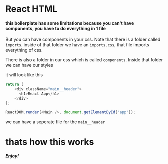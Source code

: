 # React HTML

#### this boilerplate has some limitations because you can't have components, you have to do everything in 1 file

But you can have components in your css. Note that there is a folder called `imports`. inside of that folder we have an `imports.css`, that file imports everything of css.

There is also a folder in our css which is called `components`. Inside that folder we can have our styles

it will look like this

```js
return (
    <div className="main__header">
      <h1>React App</h1>
    </div>
);

ReactDOM.render(<Main />, document.getElementById("app"));
```

we can have a seperate file for the `main__header`

# thats how this works

**_Enjoy!_**
